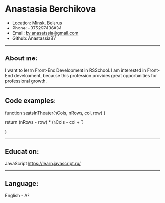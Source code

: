 # Anastasia Berchikova
*	Location: Minsk, Belarus
*	Phone: +375297436834
*	Email: bv.anasatssia@gmail.com
*	Github: AnastassiaBV
________________________________________
## About me:
I want to learn Front-End Development in RSSchool. I am interested in Front-End development, because this profession provides great opportunities for professional growth.
________________________________________
## Code examples:
function seatsInTheater(nCols, nRows, col, row) {

return (nRows - row) * (nCols - col + 1)

}
________________________________________
## Education:
JavaScript https://learn.javascript.ru/
________________________________________
## Language:
English - A2
